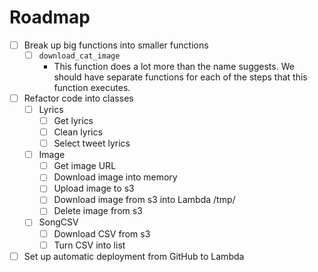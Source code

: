 # Roadmap
 - [ ] Break up big functions into smaller functions
   - [ ] `download_cat_image`
     - This function does a lot more than the name suggests. We should have separate functions for each of the steps that this function executes.
 - [ ] Refactor code into classes
   - [ ] Lyrics
     - [ ] Get lyrics
     - [ ] Clean lyrics
     - [ ] Select tweet lyrics
   - [ ] Image
     - [ ] Get image URL
     - [ ] Download image into memory
     - [ ] Upload image to s3
     - [ ] Download image from s3 into Lambda /tmp/
     - [ ] Delete image from s3
   - [ ] SongCSV
     - [ ] Download CSV from s3
     - [ ] Turn CSV into list
 - [ ] Set up automatic deployment from GitHub to Lambda
